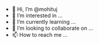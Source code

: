 - 👋 Hi, I’m @mohituj
- 👀 I’m interested in ...
- 🌱 I’m currently learning ...
- 💞️ I’m looking to collaborate on ...
- 📫 How to reach me ...

<!---
mohituj/mohituj is a ✨ special ✨ repository because its `README.md` (this file) appears on your GitHub profile.
You can click the Preview link to take a look at your changes.
--->
